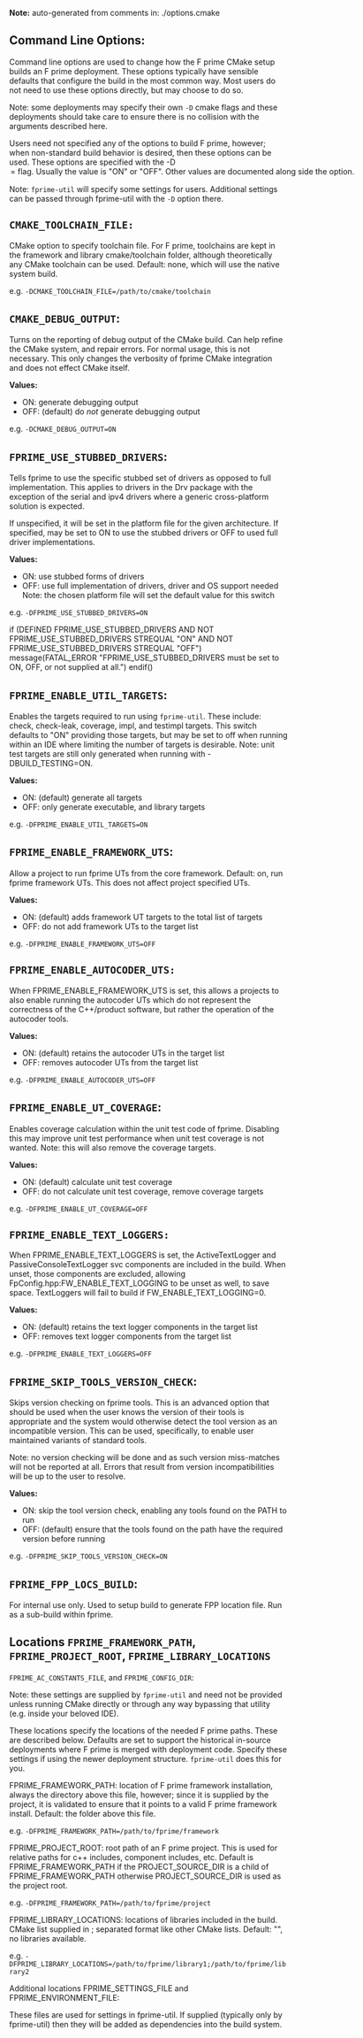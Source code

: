 **Note:** auto-generated from comments in: ./options.cmake

## Command Line Options:

Command line options are used to change how the F prime CMake setup builds an F prime deployment. These options
typically have sensible defaults that configure the build in the most common way.  Most users do not need to use these
options directly, but may choose to do so.

Note: some deployments may specify their own `-D` cmake flags and these deployments should take care to ensure there
is no collision with the arguments described here.

Users need not specified any of the options to build F prime, however; when non-standard build behavior is desired,
then these options can be used. These options are specified with the -D<OPTION>=<VALUE> flag. Usually the value is
"ON" or "OFF". Other values are documented along side the option.

Note: `fprime-util` will specify some settings for users. Additional settings can be passed through fprime-util with
the `-D` option there.



## `CMAKE_TOOLCHAIN_FILE:`

CMake option to specify toolchain file. For F prime, toolchains are kept in the framework and library cmake/toolchain
folder, although theoretically any CMake toolchain can be used. Default: none, which will use the native system build.

e.g. `-DCMAKE_TOOLCHAIN_FILE=/path/to/cmake/toolchain`


## `CMAKE_DEBUG_OUTPUT`:

Turns on the reporting of debug output of the CMake build. Can help refine the CMake system, and repair errors. For
normal usage, this is not necessary. This only changes the verbosity of fprime CMake integration and does not effect
CMake itself.

**Values:**
- ON: generate debugging output
- OFF: (default) do *not* generate debugging output

e.g. `-DCMAKE_DEBUG_OUTPUT=ON`


## `FPRIME_USE_STUBBED_DRIVERS`:

Tells fprime to use the specific stubbed set of drivers as opposed to full implementation. This applies to drivers in
the Drv package with the exception of the serial and ipv4 drivers where a generic cross-platform solution is expected.

If unspecified, it will be set in the platform file for the given architecture. If specified, may be set to ON to use
the stubbed drivers or OFF to used full driver implementations.

**Values:**
- ON: use stubbed forms of drivers
- OFF: use full implementation of drivers, driver and OS support needed
  Note: the chosen platform file will set the default value for this switch

e.g. `-DFPRIME_USE_STUBBED_DRIVERS=ON`

if (DEFINED FPRIME_USE_STUBBED_DRIVERS AND NOT FPRIME_USE_STUBBED_DRIVERS STREQUAL "ON" AND NOT FPRIME_USE_STUBBED_DRIVERS STREQUAL "OFF")
    message(FATAL_ERROR "FPRIME_USE_STUBBED_DRIVERS must be set to ON, OFF, or not supplied at all.")
endif()



## `FPRIME_ENABLE_UTIL_TARGETS`:

Enables the targets required to run using `fprime-util`.  These include: check, check-leak, coverage, impl, and
testimpl targets. This switch defaults to "ON" providing those targets, but may be set to off when running within an
IDE where limiting the number of targets is desirable. Note: unit test targets are still only generated when running
with -DBUILD_TESTING=ON.

**Values:**
- ON: (default) generate all targets
- OFF: only generate executable, and library targets

e.g. `-DFPRIME_ENABLE_UTIL_TARGETS=ON`


## `FPRIME_ENABLE_FRAMEWORK_UTS`:

Allow a project to run fprime UTs from the core framework. Default: on,  run fprime framework UTs. This
does not affect project specified UTs.

**Values:**
- ON: (default) adds framework UT targets to the total list of targets
- OFF: do not add framework UTs to the target list

e.g. `-DFPRIME_ENABLE_FRAMEWORK_UTS=OFF`


## `FPRIME_ENABLE_AUTOCODER_UTS:`

When FPRIME_ENABLE_FRAMEWORK_UTS is set, this allows a projects to also enable running the autocoder UTs which do not
represent the correctness of the C++/product software, but rather the operation of the autocoder tools.

**Values:**
- ON: (default) retains the autocoder UTs in the target list
- OFF: removes autocoder UTs from the target list

e.g. `-DFPRIME_ENABLE_AUTOCODER_UTS=OFF`


## `FPRIME_ENABLE_UT_COVERAGE`:

Enables coverage calculation within the unit test code of fprime. Disabling this may improve unit test performance when
unit test coverage is not wanted. Note: this will also remove the coverage targets.

**Values:**
- ON: (default) calculate unit test coverage
- OFF: do not calculate unit test coverage, remove coverage targets

e.g. `-DFPRIME_ENABLE_UT_COVERAGE=OFF`


## `FPRIME_ENABLE_TEXT_LOGGERS:`

When FPRIME_ENABLE_TEXT_LOGGERS is set, the ActiveTextLogger and PassiveConsoleTextLogger
svc components are included in the build. When unset, those components are excluded,
allowing FpConfig.hpp:FW_ENABLE_TEXT_LOGGING to be unset as well, to save space.
TextLoggers will fail to build if FW_ENABLE_TEXT_LOGGING=0.

**Values:**
- ON: (default) retains the text logger components in the target list
- OFF: removes text logger components from the target list

e.g. `-DFPRIME_ENABLE_TEXT_LOGGERS=OFF`


## `FPRIME_SKIP_TOOLS_VERSION_CHECK`:

Skips version checking on fprime tools. This is an advanced option that should be used when the user knows the version
of their tools is appropriate and the system would otherwise detect the tool version as an incompatible version. This
can be used, specifically, to enable user maintained variants of standard tools.

Note: no version checking will be done and as such version miss-matches will not be reported at all. Errors that
result from version incompatibilities will be up to the user to resolve.

**Values:**
- ON:  skip the tool version check, enabling any tools found on the PATH to run
- OFF: (default) ensure that the tools found on the path have the required version before running

e.g. `-DFPRIME_SKIP_TOOLS_VERSION_CHECK=ON`


## `FPRIME_FPP_LOCS_BUILD`:

For internal use only.  Used to setup build to generate FPP location file.  Run as a sub-build within fprime.


## Locations `FPRIME_FRAMEWORK_PATH`, `FPRIME_PROJECT_ROOT`, `FPRIME_LIBRARY_LOCATIONS`
`FPRIME_AC_CONSTANTS_FILE`, and `FPRIME_CONFIG_DIR`:

Note: these settings are supplied by `fprime-util` and need not be provided unless running CMake directly or through
any way bypassing that utility (e.g. inside your beloved IDE).

These locations specify the locations of the needed F prime paths. These are described below. Defaults are set to
support the historical in-source deployments where F prime is merged with deployment code. Specify these settings if
using the newer deployment structure. `fprime-util` does this for you.

FPRIME_FRAMEWORK_PATH: location of F prime framework installation, always the directory above this file, however;
since it is supplied by the project, it is validated to ensure that it points to a valid F prime framework install.
Default: the folder above this file.

e.g. `-DFPRIME_FRAMEWORK_PATH=/path/to/fprime/framework`

FPRIME_PROJECT_ROOT: root path of an F prime project. This is used for relative paths for c++ includes, component
includes, etc. Default is FPRIME_FRAMEWORK_PATH if the PROJECT_SOURCE_DIR is a child of FPRIME_FRAMEWORK_PATH
otherwise PROJECT_SOURCE_DIR is used as the project root.

e.g. `-DFPRIME_FRAMEWORK_PATH=/path/to/fprime/project`

FPRIME_LIBRARY_LOCATIONS: locations of libraries included in the build. CMake list supplied in ; separated format like
other CMake lists. Default: "", no libraries available.

e.g. `-DFPRIME_LIBRARY_LOCATIONS=/path/to/fprime/library1;/path/to/fprime/library2`

Additional locations FPRIME_SETTINGS_FILE and FPRIME_ENVIRONMENT_FILE:

These files are used for settings in fprime-util. If supplied (typically only by fprime-util) then
they will be added as dependencies into the build system.


